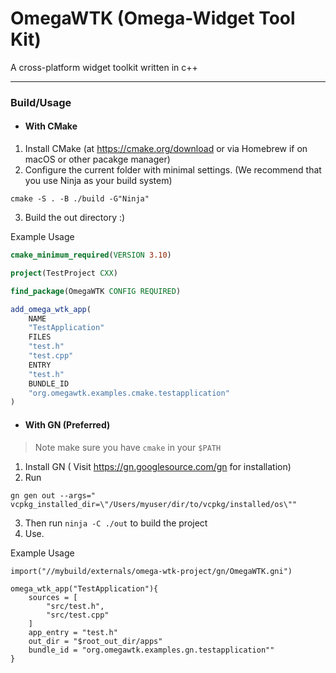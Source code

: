 # OmegaWTK (Omega-Widget Tool Kit)
 A cross-platform widget toolkit written in c++

---
###  Build/Usage


- #### With CMake
1. Install CMake (at https://cmake.org/download or via Homebrew if on macOS or other pacakge manager)
2. Configure the current folder with minimal settings.
(We recommend that you use Ninja as your build system)
```shell
cmake -S . -B ./build -G"Ninja" 
```
3. Build the out directory :)

Example Usage

```cmake
cmake_minimum_required(VERSION 3.10)

project(TestProject CXX)

find_package(OmegaWTK CONFIG REQUIRED)

add_omega_wtk_app(
    NAME
    "TestApplication"
    FILES 
    "test.h"
    "test.cpp"
    ENTRY
    "test.h"
    BUNDLE_ID
    "org.omegawtk.examples.cmake.testapplication"
)
```
- #### With GN (Preferred)
> Note make sure you have `cmake` in your `$PATH`
1. Install GN ( Visit https://gn.googlesource.com/gn for installation)   
2. Run 
```shell
gn gen out --args=" vcpkg_installed_dir=\"/Users/myuser/dir/to/vcpkg/installed/os\""
```
3. Then run `ninja -C ./out` to build the project
4. Use.

Example Usage

```GN
import("//mybuild/externals/omega-wtk-project/gn/OmegaWTK.gni")

omega_wtk_app("TestApplication"){
    sources = [
        "src/test.h",
        "src/test.cpp"
    ]
    app_entry = "test.h"
    out_dir = "$root_out_dir/apps"
    bundle_id = "org.omegawtk.examples.gn.testapplication""
}

```